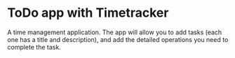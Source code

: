 # ToDo app with Timetracker

A time management application. The app will allow you to add tasks (each one has a title and description), and add the detailed operations you need to complete the task.
